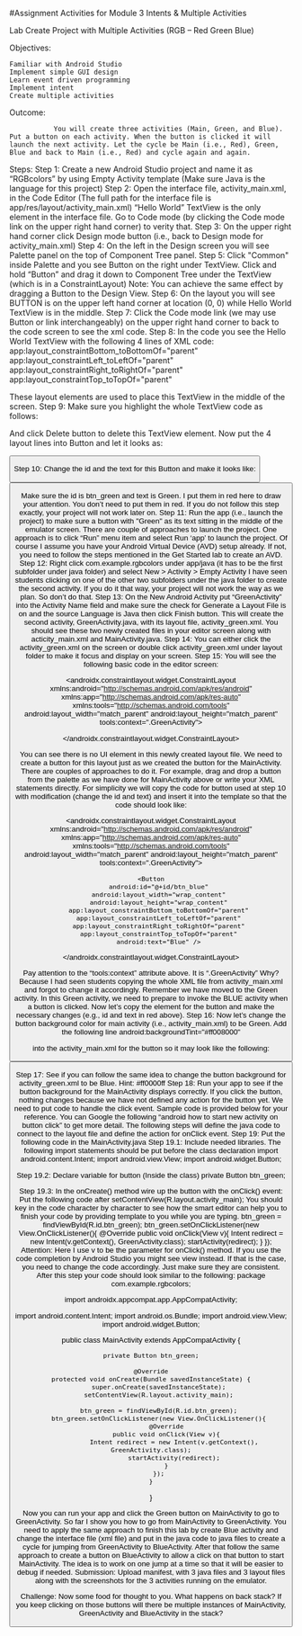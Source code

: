 #Assignment Activities for Module 3 Intents & Multiple Activities 


Lab Create Project with Multiple Activities (RGB – Red Green Blue)

Objectives:

    Familiar with Android Studio
    Implement simple GUI design
    Learn event driven programming
    Implement intent
    Create multiple activities


Outcome:

               You will create three activities (Main, Green, and Blue). Put a button on each activity. When the button is clicked it will launch the next activity. Let the cycle be Main (i.e., Red), Green, Blue and back to Main (i.e., Red) and cycle again and again.

Steps:
Step 1: Create a new Android Studio project and name it as “RGBcolors” by using Empty Activity template (Make sure Java is the language for this project)
Step 2: Open the interface file, activity_main.xml, in the Code Editor (The full path for the interface file is app/res/layout/activity_main.xml)
“Hello World” TextView is the only element in the interface file. Go to Code mode (by clicking the Code mode link on the upper right hand corner) to verity that.
Step 3: On the upper right hand corner click Design mode button (i.e., back to Design mode for activity_main.xml)
Step 4: On the left in the Design screen you will see Palette panel on the top of Component Tree panel.
Step 5: Click "Common" inside Palette and you see Button on the right under TextView. Click and hold “Button” and drag it down to Component Tree under the TextView (which is in a ConstraintLayout)
Note: You can achieve the same effect by dragging a Button to the Design View.
Step 6: On the layout you will see BUTTON is on the upper left hand corner at location (0, 0) while Hello World TextView is in the middle.
Step 7: Click the Code mode link (we may use Button or link interchangeably) on the upper right hand corner to back to the code screen to see the xml code.
Step 8: In the code you see the Hello World TextView with the following 4 lines of XML code:
app:layout_constraintBottom_toBottomOf="parent"
app:layout_constraintLeft_toLeftOf="parent"
app:layout_constraintRight_toRightOf="parent"
app:layout_constraintTop_toTopOf="parent"

These layout elements are used to place this TextView in the middle of the screen.
Step 9: Make sure you highlight the whole TextView code as follows:
<TextView
android:layout_width="wrap_content"
android:layout_height="wrap_content"
android:text="Hello World!"
app:layout_constraintBottom_toBottomOf="parent"
app:layout_constraintLeft_toLeftOf="parent"
app:layout_constraintRight_toRightOf="parent"
app:layout_constraintTop_toTopOf="parent" />

And click Delete button to delete this TextView element.
Now put the 4 layout lines into Button and let it looks as:

<Button
android:id="@+id/button"
android:layout_width="wrap_content"
android:layout_height="wrap_content"
app:layout_constraintBottom_toBottomOf="parent"
app:layout_constraintLeft_toLeftOf="parent"
app:layout_constraintRight_toRightOf="parent"
app:layout_constraintTop_toTopOf="parent"
android:text="Button" />

Step 10: Change the id and the text for this Button and make it looks like:
<Button
android:id="@+id/btn_green"
android:layout_width="wrap_content"
android:layout_height="wrap_content"
app:layout_constraintBottom_toBottomOf="parent"
app:layout_constraintLeft_toLeftOf="parent"
app:layout_constraintRight_toRightOf="parent"
app:layout_constraintTop_toTopOf="parent"
android:text="Green" />

Make sure the id is btn_green and text is Green. I put them in red here to draw your attention. You don’t need to put them in red.
If you do not follow this step exactly, your project will not work later on.
Step 11: Run the app (i.e., launch the project) to make sure a button with "Green" as its text sitting in the middle of the emulator screen.
There are couple of approaches to launch the project. One approach is to click “Run” menu item and select Run ‘app’ to launch the project.
Of course I assume you have your Android Virtual Device (AVD) setup already.
If not, you need to follow the steps mentioned in the Get Started lab to create an AVD.
Step 12: Right click com.example.rgbcolors under app/java (it has to be the first subfolder under java folder)  and select New > Activity > Empty Activity
I have seen students clicking on one of the other two subfolders under the java folder to create the second activity. If you do it that way, your project will not work the way as we plan.
So don’t do that.
Step 13: On the New Android Activity put “GreenActivity” into the Activity Name field and make sure the check for Generate a Layout File is on and the source Language is Java then click Finish button.
This will create the second activity, GreenActivity.java, with its layout file, activity_green.xml.
You should see these two newly created files in your editor screen along with acticity_main.xml and MainActivity.java.
Step 14: You can either click the activity_green.xml on the screen or double click activity_green.xml under layout folder to make it focus and display on your screen.
Step 15: You will see the following basic code in the editor screen:
<?xml version="1.0" encoding="utf-8"?>
<androidx.constraintlayout.widget.ConstraintLayout xmlns:android="http://schemas.android.com/apk/res/android"
xmlns:app="http://schemas.android.com/apk/res-auto"
xmlns:tools="http://schemas.android.com/tools"
android:layout_width="match_parent"
android:layout_height="match_parent"
tools:context=".GreenActivity">

</androidx.constraintlayout.widget.ConstraintLayout>

You can see there is no UI element in this newly created layout file.
We need to create a button for this layout just as we created the button for the MainActivity.
There are couples of approaches to do it. For example, drag and drop a button from the palette as we have done for MainActivity above or write your XML statements directly.
For simplicity we will copy the code for button used at step 10 with modification (change the id and text) and insert it into the template so that the code should look like:
<?xml version="1.0" encoding="utf-8"?>
<androidx.constraintlayout.widget.ConstraintLayout xmlns:android="http://schemas.android.com/apk/res/android"
xmlns:app="http://schemas.android.com/apk/res-auto"
xmlns:tools="http://schemas.android.com/tools"
android:layout_width="match_parent"
android:layout_height="match_parent"
tools:context=".GreenActivity">

    <Button
        android:id="@+id/btn_blue"
        android:layout_width="wrap_content"
        android:layout_height="wrap_content"
        app:layout_constraintBottom_toBottomOf="parent"
        app:layout_constraintLeft_toLeftOf="parent"
        app:layout_constraintRight_toRightOf="parent"
        app:layout_constraintTop_toTopOf="parent"
        android:text="Blue" />

</androidx.constraintlayout.widget.ConstraintLayout>

Pay attention to the “tools:context” attribute above. It is “.GreenActivity”
Why? Because I had seen students copying the whole XML file from activity_main.xml and forgot to change it accordingly. Remember we have moved to the Green activity. In this Green activity, we need to prepare to invoke the BLUE activity when a button is clicked.
Now let’s copy the element for the button and make the necessary changes (e.g., id and text in red above).
Step 16: Now let’s change the button background color for main activity (i.e., activity_main.xml) to be Green.
Add the following line
android:backgroundTint="#ff008000"

into the activity_main.xml for the button so it may look like the following:
<Button
android:id="@+id/btn_green"
android:layout_width="wrap_content"
android:layout_height="wrap_content"
android:backgroundTint="#ff008000"
app:layout_constraintBottom_toBottomOf="parent"
app:layout_constraintLeft_toLeftOf="parent"
app:layout_constraintRight_toRightOf="parent"
app:layout_constraintTop_toTopOf="parent"
android:text="Green" />

Step 17: See if you can follow the same idea to change the button background for activity_green.xml to be Blue.
Hint: #ff0000ff
Step 18: Run your app to see if the button background for the MainActivity displays correctly.
If you click the button, nothing changes because we have not defined any action for the button yet. We need to put code to handle the click event.
Sample code is provided below for your reference. You can Google the following “android how to start new activity on button click” to get more detail.
The following steps will define the java code to connect to the layout file and define the action for onClick event.
Step 19: Put the following code in the MainActivity.java
Step 19.1: Include needed libraries. The following import statements should be put before the class declaration
import android.content.Intent;
import android.view.View;
import android.widget.Button;

Step 19.2: Declare variable for button (Inside the class)
private Button btn_green;

Step 19.3: In the onCreate() method wire up the button with the onClick() event:
Put the following code after setContentView(R.layout.activity_main);
You should key in the code character by character to see how the smart editor can help you to finish your code by providing template to you while you are typing.
btn_green = findViewById(R.id.btn_green);
btn_green.setOnClickListener(new View.OnClickListener(){
@Override
public void onClick(View v){
Intent redirect = new Intent(v.getContext(), GreenActivity.class);
startActivity(redirect);
}
});
Attention: Here I use v to be the parameter for onClick() method. If you use the code completion by Android Studio you might see view instead. If that is the case, you need to change the code accordingly. Just make sure they are consistent.
After this step your code should look similar to the following:
package com.example.rgbcolors;

import androidx.appcompat.app.AppCompatActivity;

import android.content.Intent;
import android.os.Bundle;
import android.view.View;
import android.widget.Button;

public class MainActivity extends AppCompatActivity {

    private Button btn_green;

    @Override
    protected void onCreate(Bundle savedInstanceState) {
        super.onCreate(savedInstanceState);
        setContentView(R.layout.activity_main);

        btn_green = findViewById(R.id.btn_green);
        btn_green.setOnClickListener(new View.OnClickListener(){
            @Override
            public void onClick(View v){
                Intent redirect = new Intent(v.getContext(), GreenActivity.class);
                startActivity(redirect);
            }
        });
    }
}

Now you can run your app and click the Green button on MainActivity to go to GreenActivity.
So far I show you how to go from MainActivity to GreenActivity.
You need to apply the same approach to finish this lab by create Blue activity and change the interface file (xml file) and put in the java code to java files to create a cycle for jumping from GreenActivity to BlueActivity. After that follow the same approach to create a button on BlueActivity to allow a click on that button to start MainActivity.  The idea is to work on one jump at a time so that it will be easier to debug if needed.
Submission:
Upload manifest, with 3 java files and 3 layout files along with the screenshots for the 3 activities running on the emulator.

Challenge:
Now some food for thought to you. What happens on back stack? If you keep clicking on those buttons will there be multiple instances of MainActivity, GreenActivity and BlueActivity in the stack? 
 
